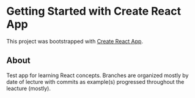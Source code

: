 # Getting Started with Create React App

This project was bootstrapped with [Create React App](https://github.com/facebook/create-react-app).

## About

Test app for learning React concepts. 
Branches are organized mostly by date of lecture with commits as example(s) progressed throughout the leacture (mostly).
